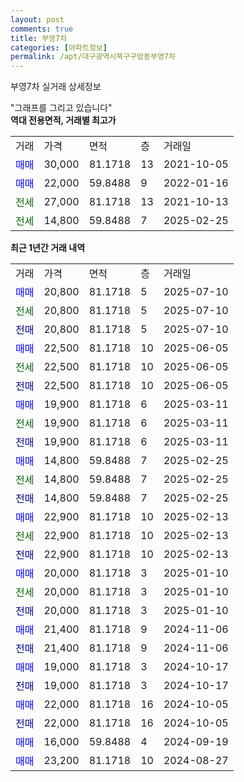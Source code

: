 ```yaml
---
layout: post
comments: true
title: 부영7차
categories: [아파트정보]
permalink: /apt/대구광역시북구구암동부영7차
---
```


부영7차 실거래 상세정보

<script type="text/javascript">
  google.charts.load('current', {'packages':['line', 'corechart']});
  google.charts.setOnLoadCallback(drawChart);

  function drawChart() {
    var data = new google.visualization.DataTable();
    data.addColumn('date', '거래일');
    data.addColumn('number', "매매");
    data.addColumn('number', "전세");
    data.addColumn('number', "전매");

    data.addRows([[new Date(Date.parse("2025-07-10")), 20800, null, null], [new Date(Date.parse("2025-07-10")), null, 20800, null], [new Date(Date.parse("2025-07-10")), null, null, 20800], [new Date(Date.parse("2025-06-05")), 22500, null, null], [new Date(Date.parse("2025-06-05")), null, 22500, null], [new Date(Date.parse("2025-06-05")), null, null, 22500], [new Date(Date.parse("2025-03-11")), 19900, null, null], [new Date(Date.parse("2025-03-11")), null, 19900, null], [new Date(Date.parse("2025-03-11")), null, null, 19900], [new Date(Date.parse("2025-02-25")), 14800, null, null], [new Date(Date.parse("2025-02-25")), null, 14800, null], [new Date(Date.parse("2025-02-25")), null, null, 14800], [new Date(Date.parse("2025-02-13")), 22900, null, null], [new Date(Date.parse("2025-02-13")), null, 22900, null], [new Date(Date.parse("2025-02-13")), null, null, 22900], [new Date(Date.parse("2025-01-10")), 20000, null, null], [new Date(Date.parse("2025-01-10")), null, 20000, null], [new Date(Date.parse("2025-01-10")), null, null, 20000], [new Date(Date.parse("2024-11-06")), 21400, null, null], [new Date(Date.parse("2024-11-06")), null, null, 21400], [new Date(Date.parse("2024-10-17")), 19000, null, null], [new Date(Date.parse("2024-10-17")), null, null, 19000], [new Date(Date.parse("2024-10-05")), 22000, null, null], [new Date(Date.parse("2024-10-05")), null, null, 22000], [new Date(Date.parse("2024-09-19")), 16000, null, null], [new Date(Date.parse("2024-08-27")), 23200, null, null]]);

    var options = {
      hAxis: {
        format: 'yyyy/MM/dd'
      },    
      lineWidth: 0,
      pointsVisible: true,    
      title: '최근 1년간 유형별 실거래가 분포',
      legend: { position: 'bottom' }
    };

    var formatter = new google.visualization.NumberFormat({pattern:'###,###'} );
    formatter.format(data, 1);
    formatter.format(data, 2);
    
    setTimeout(function() {
        var chart = new google.visualization.LineChart(document.getElementById('columnchart_material'));
        chart.draw(data, (options));
        document.getElementById('loading').style.display = 'none';
    }, 200);
  }
</script>


<div id="loading" style="z-index:20; display: block; margin-left: 0px">"그래프를 그리고 있습니다"</div>
<div id="columnchart_material" style="width: 95%; margin-left: 0px; display: block"></div>
<!-- contents start -->
<b>역대 전용면적, 거래별 최고가</b>
<table class="sortable">
    <tr>
      <td>거래</td>
      <td>가격</td>
      <td>면적</td>
      <td>층</td>
      <td>거래일</td>
    </tr>
        <tr>
          <td><a style="color: blue">매매</a></td>
          <td>30,000</td>
          <td>81.1718</td>
          <td>13</td>
          <td>2021-10-05</td>
        </tr>            <tr>
          <td><a style="color: blue">매매</a></td>
          <td>22,000</td>
          <td>59.8488</td>
          <td>9</td>
          <td>2022-01-16</td>
        </tr>        
        <tr>
              <td><a style="color: darkgreen">전세</a></td>
              <td>27,000</td>
              <td>81.1718</td>
              <td>13</td>
              <td>2021-10-13</td>
            </tr>            <tr>
              <td><a style="color: darkgreen">전세</a></td>
              <td>14,800</td>
              <td>59.8488</td>
              <td>7</td>
              <td>2025-02-25</td>
            </tr>        
    
</table>

<b>최근 1년간 거래 내역</b>

<table class="sortable">
    <tr>
      <td>거래</td>
      <td>가격</td>
      <td>면적</td>
      <td>층</td>
      <td>거래일</td>
    </tr>
    <tr>
      <td><a style="color: blue">매매</a></td>
      <td>20,800</td>
      <td>81.1718</td>
      <td>5</td>
      <td>2025-07-10</td>
    </tr>          <tr>
      <td><a style="color: darkgreen">전세</a></td>
      <td>20,800</td>
      <td>81.1718</td>
      <td>5</td>
      <td>2025-07-10</td>
    </tr>          <tr>
      <td><a style="color: darkblue">전매</a></td>
      <td>20,800</td>
      <td>81.1718</td>
      <td>5</td>
      <td>2025-07-10</td>
    </tr>          <tr>
      <td><a style="color: blue">매매</a></td>
      <td>22,500</td>
      <td>81.1718</td>
      <td>10</td>
      <td>2025-06-05</td>
    </tr>          <tr>
      <td><a style="color: darkgreen">전세</a></td>
      <td>22,500</td>
      <td>81.1718</td>
      <td>10</td>
      <td>2025-06-05</td>
    </tr>          <tr>
      <td><a style="color: darkblue">전매</a></td>
      <td>22,500</td>
      <td>81.1718</td>
      <td>10</td>
      <td>2025-06-05</td>
    </tr>          <tr>
      <td><a style="color: blue">매매</a></td>
      <td>19,900</td>
      <td>81.1718</td>
      <td>6</td>
      <td>2025-03-11</td>
    </tr>          <tr>
      <td><a style="color: darkgreen">전세</a></td>
      <td>19,900</td>
      <td>81.1718</td>
      <td>6</td>
      <td>2025-03-11</td>
    </tr>          <tr>
      <td><a style="color: darkblue">전매</a></td>
      <td>19,900</td>
      <td>81.1718</td>
      <td>6</td>
      <td>2025-03-11</td>
    </tr>          <tr>
      <td><a style="color: blue">매매</a></td>
      <td>14,800</td>
      <td>59.8488</td>
      <td>7</td>
      <td>2025-02-25</td>
    </tr>          <tr>
      <td><a style="color: darkgreen">전세</a></td>
      <td>14,800</td>
      <td>59.8488</td>
      <td>7</td>
      <td>2025-02-25</td>
    </tr>          <tr>
      <td><a style="color: darkblue">전매</a></td>
      <td>14,800</td>
      <td>59.8488</td>
      <td>7</td>
      <td>2025-02-25</td>
    </tr>          <tr>
      <td><a style="color: blue">매매</a></td>
      <td>22,900</td>
      <td>81.1718</td>
      <td>10</td>
      <td>2025-02-13</td>
    </tr>          <tr>
      <td><a style="color: darkgreen">전세</a></td>
      <td>22,900</td>
      <td>81.1718</td>
      <td>10</td>
      <td>2025-02-13</td>
    </tr>          <tr>
      <td><a style="color: darkblue">전매</a></td>
      <td>22,900</td>
      <td>81.1718</td>
      <td>10</td>
      <td>2025-02-13</td>
    </tr>          <tr>
      <td><a style="color: blue">매매</a></td>
      <td>20,000</td>
      <td>81.1718</td>
      <td>3</td>
      <td>2025-01-10</td>
    </tr>          <tr>
      <td><a style="color: darkgreen">전세</a></td>
      <td>20,000</td>
      <td>81.1718</td>
      <td>3</td>
      <td>2025-01-10</td>
    </tr>          <tr>
      <td><a style="color: darkblue">전매</a></td>
      <td>20,000</td>
      <td>81.1718</td>
      <td>3</td>
      <td>2025-01-10</td>
    </tr>          <tr>
      <td><a style="color: blue">매매</a></td>
      <td>21,400</td>
      <td>81.1718</td>
      <td>9</td>
      <td>2024-11-06</td>
    </tr>          <tr>
      <td><a style="color: darkblue">전매</a></td>
      <td>21,400</td>
      <td>81.1718</td>
      <td>9</td>
      <td>2024-11-06</td>
    </tr>          <tr>
      <td><a style="color: blue">매매</a></td>
      <td>19,000</td>
      <td>81.1718</td>
      <td>3</td>
      <td>2024-10-17</td>
    </tr>          <tr>
      <td><a style="color: darkblue">전매</a></td>
      <td>19,000</td>
      <td>81.1718</td>
      <td>3</td>
      <td>2024-10-17</td>
    </tr>          <tr>
      <td><a style="color: blue">매매</a></td>
      <td>22,000</td>
      <td>81.1718</td>
      <td>16</td>
      <td>2024-10-05</td>
    </tr>          <tr>
      <td><a style="color: darkblue">전매</a></td>
      <td>22,000</td>
      <td>81.1718</td>
      <td>16</td>
      <td>2024-10-05</td>
    </tr>          <tr>
      <td><a style="color: blue">매매</a></td>
      <td>16,000</td>
      <td>59.8488</td>
      <td>4</td>
      <td>2024-09-19</td>
    </tr>          <tr>
      <td><a style="color: blue">매매</a></td>
      <td>23,200</td>
      <td>81.1718</td>
      <td>10</td>
      <td>2024-08-27</td>
    </tr>      </table>
<!-- contents end -->    

